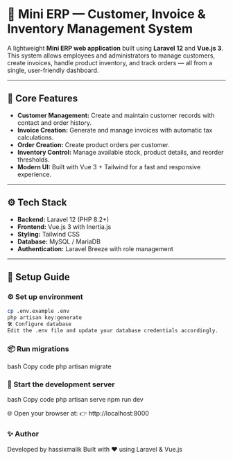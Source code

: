 # 💼 Mini ERP — Customer, Invoice & Inventory Management System

A lightweight **Mini ERP web application** built using **Laravel 12** and **Vue.js 3**.  
This system allows employees and administrators to manage customers, create invoices, handle product inventory, and track orders — all from a single, user-friendly dashboard.

---

## 🧱 Core Features
 
- **Customer Management:** Create and maintain customer records with contact and order history.  
- **Invoice Creation:** Generate and manage invoices with automatic tax calculations.  
- **Order Creation:** Create product orders per customer.  
- **Inventory Control:** Manage available stock, product details, and reorder thresholds.  
- **Modern UI:** Built with Vue 3 + Tailwind for a fast and responsive experience.

---

## ⚙️ Tech Stack

- **Backend:** Laravel 12 (PHP 8.2+)
- **Frontend:** Vue.js 3 with Inertia.js
- **Styling:** Tailwind CSS
- **Database:** MySQL / MariaDB
- **Authentication:** Laravel Breeze with role management

---

## 🧩 Setup Guide

### ⚙️ Set up environment
```bash
cp .env.example .env
php artisan key:generate
🛠 Configure database
Edit the .env file and update your database credentials accordingly.
```
### 📦 Run migrations
bash
Copy code
php artisan migrate

### 🚀 Start the development server
bash
Copy code
php artisan serve
npm run dev

🌐 Open your browser at:
👉 http://localhost:8000

### ✨ Author
Developed by hassixmalik
Built with ❤️ using Laravel & Vue.js
